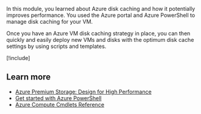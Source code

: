 In this module, you learned about Azure disk caching and how it potentially improves performance. You used the Azure portal and Azure PowerShell to manage disk caching for your VM.

Once you have an Azure VM disk caching strategy in place, you can then quickly and easily deploy new VMs and disks with the optimum disk cache settings by using scripts and templates.

[!include[](../../../includes/azure-sandbox-cleanup.md)]

## Learn more

- [Azure Premium Storage: Design for High Performance](/azure/virtual-machines/windows/premium-storage-performance)
- [Get started with Azure PowerShell](/powershell/azure/get-started-azureps)
- [Azure Compute Cmdlets Reference](/powershell/module/az.compute#vm_disks)